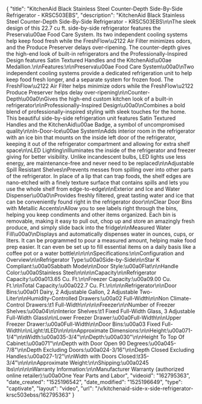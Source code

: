 {
    "title": "KitchenAid Black Stainless Steel Counter-Depth Side-By-Side Refrigerator - KRSC503EBS",
    "description": "KitchenAid Black Stainless Steel Counter-Depth Side-By-Side Refrigerator - KRSC503EBS\n\nThe sleek design of this 22.7 cu ft. side-by-side refrigerator features the Preserva\u00ae Food Care System. Its two independent cooling systems help keep food fresh while the FreshFlow\u2122 Air Filter minimizes odors, and the Produce Preserver delays over-ripening. The counter-depth gives the high-end look of built-in refrigerators and the Professionally-Inspired Design features Satin Textured Handles and the KitchenAid\u00ae Medallion.\n\nFeatures:\n\nPreserva\u00ae Food Care System\u00a0\nTwo independent cooling systems provide a dedicated refrigeration unit to help keep food fresh longer, and a separate system for frozen food. The FreshFlow\u2122 Air Filter helps minimize odors while the FreshFlow\u2122 Produce Preserver helps delay over-ripening\n\nCounter-Depth\u00a0\nGives the high-end custom kitchen look of a built-in refrigerator\n\nProfessionally-Inspired Design\u00a0\nCombines a bold blend of professionally-inspired styling with sleek touches for the home. This beautiful side-by-side refrigeration unit features Satin Textured Handles and the KitchenAid\u00ae Badge, a symbol of uncompromised quality\n\nIn-Door-Ice\u00ae System\nAdds interior room in the refrigerator with an ice bin that mounts on the inside left door of the refrigerator, keeping it out of the refrigerator compartment and allowing for extra shelf space\n\nLED Lighting\nIlluminates the inside of the refrigerator and freezer giving for better visibility. Unlike incandescent bulbs, LED lights use less energy, are maintenance-free and never need to be replaced\n\nAdjustable Spill Resistant Shelves\nPrevents messes from spilling over into other parts of the refrigerator. In place of a lip that can trap foods, the shelf edges are nano-etched with a finely texture surface that contains spills and lets you use the whole shelf from edge-to-edge\n\nExterior and Ice and Water Dispenser\u00a0\nProvides freshly filtered, great tasting water and ice that can be conveniently found right in the refrigerator door\n\nClear Door Bins with Metallic Accents\nAllow you to see labels right through the bins, helping you keep condiments and other items organized. Each bin is removable, making it easy to pull out, chop up and store an amazingly fresh produce, and simply slide back into the fridge\n\nMeasured Water Fill\u00a0\nDisplays and automatically dispenses water in ounces, cups, or liters. It can be programmed to pour a measured amount, helping make food prep easier. It can even be set up to fill essential items on a daily basis like a coffee pot or a water bottle\n\n\n\nSpecifications:\n\nConfiguration and Overview\n\nRefrigerator Type:\u00a0Side-by-Side\n\nStar K Compliant:\u00a0Sabbath Mode\n\nDoor Style:\u00a0Flat\n\nHandle Color:\u00a0Stainless Steel\n\n\n\nCapacity\n\nRefrigerator Capacity:\u00a013.65 Cu. Ft.\n\nFreezer Capacity:\u00a09.00 Cu. Ft.\n\nTotal Capacity:\u00a022.7 Cu. Ft.\n\n\n\nRefrigerator\n\nDoor Bins:\u00a01 Dairy, 2 Adjustable Gallon, 2 Adjustable Two-Liter\n\nHumidity-Controlled Drawers:\u00a02 Full-Width\n\nNon Climate-Control Drawers:\t1 Full-Width\n\n\n\nFreezer\n\nNumber of Freezer Shelves:\u00a04\n\nInterior Shelves:\t1 Fixed Full-Width Glass, 3 Adjustable Full-Width Glass\n\nLower Freezer Drawer:\u00a0Full-Width\n\nUpper Freezer Drawer:\u00a0Full-Width\n\nDoor Bins:\u00a03 Fixed Full-Width\n\nLight:\tLED\n\n\n\nApproximate Dimensions:\n\nHeight:\u00a071-1\/4\"\n\nWidth:\u00a035-3\/4\"\n\nDepth:\u00a030\"\n\nHeight To Top Of Cabinet:\u00a071\"\n\nDepth with Door Open 90 Degrees:\u00a045-7\/8\"\n\nDepth Excluding Doors:\u00a024-3\/16\"\n\nDepth Closed Excluding Handles:\u00a027-1\/2\"\n\nWidth with Doors Closed:\t35-3\/4\"\n\n\n\nApproximate Weight:\n\nShipping:\u00a0245 lbs\n\n\n\nWarranty Information:\n\nManufacturer Warranty (authorized online retailer):\u00a0One Year Parts and Labor",
    "videoid": "162795363",
    "date_created": "1525196542",
    "date_modified": "1525196649",
    "type": "captivate",
    "layout": "video",
    "url": "\/v\/kitchenaid-side-x-side-refrigerator-krsc503ebss\/162795363"
}